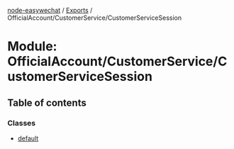 [node-easywechat](../README.md) / [Exports](../modules.md) / OfficialAccount/CustomerService/CustomerServiceSession

# Module: OfficialAccount/CustomerService/CustomerServiceSession

## Table of contents

### Classes

- [default](../classes/OfficialAccount_CustomerService_CustomerServiceSession.default.md)
